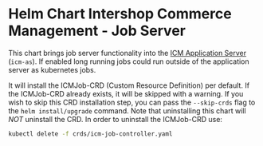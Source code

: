 # Helm Chart Intershop Commerce Management - Job Server

This chart brings job server functionality into the [ICM Application Server](../icm-as/README.md) (`icm-as`). If enabled long running jobs could run outside of the application server as kubernetes jobs.

It will install the ICMJob-CRD (Custom Resource Definition) per default. If the ICMJob-CRD already exists, it will be skipped with a warning. If you wish to skip this CRD installation step, you can pass the `--skip-crds` flag to the `helm install/upgrade` command. Note that uninstalling this chart will *NOT* uninstall the CRD. In order to uninstall the ICMJob-CRD use:

```bash
kubectl delete -f crds/icm-job-controller.yaml
```